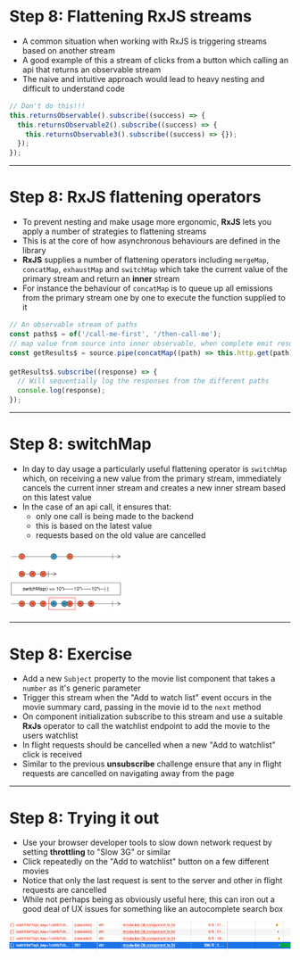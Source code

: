 # Step 8: Flattening RxJS streams

<div class="dense">

- A common situation when working with RxJS is triggering streams based on another stream
- A good example of this a stream of clicks from a button which calling an api that returns an observable stream
- The naive and intuitive approach would lead to heavy nesting and difficult to understand code

```typescript
// Don't do this!!!
this.returnsObservable().subscribe((success) => {
  this.returnsObservable2().subscribe((success) => {
    this.returnsObservable3().subscribe((success) => {});
  });
});
```

</div>

---

# Step 8: RxJS flattening operators

<div class="dense">

- To prevent nesting and make usage more ergonomic, **RxJS** lets you apply a number of strategies to flattening streams
- This is at the core of how asynchronous behaviours are defined in the library
- **RxJS** supplies a number of flattening operators including `mergeMap`, `concatMap`, `exhaustMap` and `switchMap` which take the current value of the primary stream and return an **inner** stream
- For instance the behaviour of `concatMap` is to queue up all emissions from the primary stream one by one to execute the function supplied to it

```typescript
// An observable stream of paths
const paths$ = of('/call-me-first', '/then-call-me');
// map value from source into inner observable, when complete emit result and move to next
const getResults$ = source.pipe(concatMap((path) => this.http.get(path)));

getResults$.subscribe((response) => {
  // Will sequentially log the responses from the different paths
  console.log(response);
});
```

</div>

---

# Step 8: switchMap

<div class="dense">

- In day to day usage a particularly useful flattening operator is `switchMap` which, on receiving a new value from the primary stream, immediately cancels the current inner stream and creates a new inner stream based on this latest value
- In the case of an api call, it ensures that:
  - only one call is being made to the backend
  - this is based on the latest value
  - requests based on the old value are cancelled

<img src="/images/switchmap-operator.png" alt="switchMap operator marble diagram" style="width: 40%; margin: 0 auto" />

</div>

---

# Step 8: Exercise

<div class="dense">

- Add a new `Subject` property to the movie list component that takes a `number` as it's generic parameter
- Trigger this stream when the "Add to watch list" event occurs in the movie summary card, passing in the movie id to the `next` method
- On component initialization subscribe to this stream and use a suitable **RxJs** operator to call the watchlist endpoint to add the movie to the users watchlist
- In flight requests should be cancelled when a new "Add to watchlist" click is received
- Similar to the previous **unsubscribe** challenge ensure that any in flight requests are cancelled on navigating away from the page

</div>

---

# Step 8: Trying it out

<div class="dense">
 
- Use your browser developer tools to slow down network request by setting **throttling** to "Slow 3G" or similar 
- Click repeatedly on the "Add to watchlist" button on a few different movies
- Notice that only the last request is sent to the server and other in flight requests are cancelled
- While not perhaps being as obviously useful here, this can iron out a good deal of UX issues for something like an autocomplete search box
  
<img src="/images/cancelled-requests.png" alt="Cancelled requests due to RxJS switchMap" />

</div>
